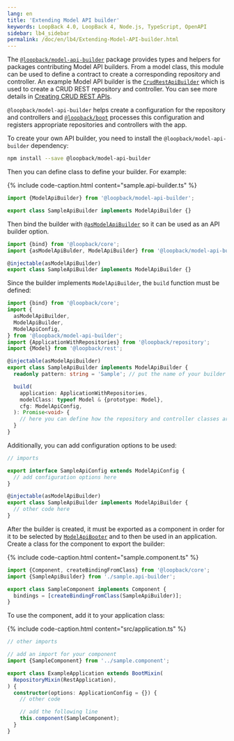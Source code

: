 ```yaml
---
lang: en
title: 'Extending Model API builder'
keywords: LoopBack 4.0, LoopBack 4, Node.js, TypeScript, OpenAPI
sidebar: lb4_sidebar
permalink: /doc/en/lb4/Extending-Model-API-builder.html
---
```


The
[`@loopback/model-api-builder`](https://github.com/strongloop/loopback-next/tree/master/packages/model-api-builder)
package provides types and helpers for packages contributing Model API builders.
From a model class, this module can be used to define a contract to create a
corresponding repository and controller. An example Model API builder is the
[`CrudRestApiBuilder`](https://loopback.io/doc/en/lb4/apidocs.rest-crud.crudrestapibuilder.html)
which is used to create a CRUD REST repository and controller. You can see more
details in [Creating CRUD REST APIs](Creating-CRUD-REST-apis.md).

`@loopback/model-api-builder` helps create a configuration for the repository
and controllers and
[`@loopback/boot`](https://github.com/strongloop/loopback-next/tree/master/packages/boot)
processes this configuration and registers appropriate repositories and
controllers with the app.

To create your own API builder, you need to install the
`@loopback/model-api-builder` dependency:

```sh
npm install --save @loopback/model-api-builder
```

Then you can define class to define your builder. For example:

{% include code-caption.html content="sample.api-builder.ts" %}

```ts
import {ModelApiBuilder} from '@loopback/model-api-builder';

export class SampleApiBuilder implements ModelApiBuilder {}
```

Then bind the builder with
[`@asModelApiBuilder`](https://loopback.io/doc/en/lb4/apidocs.model-api-builder.asmodelapibuilder.html)
so it can be used as an API builder option.

```ts
import {bind} from '@loopback/core';
import {asModelApiBulder, ModelApiBuilder} from '@loopback/model-api-builder';

@injectable(asModelApiBuilder)
export class SampleApiBuilder implements ModelApiBuilder {}
```

Since the builder implements `ModelApiBuilder`, the `build` function must be
defined:

```ts
import {bind} from '@loopback/core';
import {
  asModelApiBuilder,
  ModelApiBuilder,
  ModelApiConfig,
} from '@loopback/model-api-builder';
import {ApplicationWithRepositories} from '@loopback/repository';
import {Model} from '@loopback/rest';

@injectable(asModelApiBuilder)
export class SampleApiBuilder implements ModelApiBuilder {
  readonly pattern: string = 'Sample'; // put the name of your builder here

  build(
    application: ApplicationWithRepositories,
    modelClass: typeof Model & {prototype: Model},
    cfg: ModelApiConfig,
  ): Promise<void> {
    // here you can define how the repository and controller classes are built
  }
}
```

Additionally, you can add configuration options to be used:

```ts
// imports

export interface SampleApiConfig extends ModelApiConfig {
  // add configuration options here
}

@injectable(asModelApiBuilder)
export class SampleApiBuilder implements ModelApiBuilder {
  // other code here
}
```

After the builder is created, it must be exported as a component in order for it
to be selected by
[`ModelApiBooter`](https://loopback.io/doc/en/lb4/apidocs.boot.modelapibooter.html)
and to then be used in an application. Create a class for the component to
export the builder:

{% include code-caption.html content="sample.component.ts" %}

```ts
import {Component, createBindingFromClass} from '@loopback/core';
import {SampleApiBuilder} from './sample.api-builder';

export class SampleComponent implements Component {
  bindings = [createBindingFromClass(SampleApiBuilder)];
}
```

To use the component, add it to your application class:

{% include code-caption.html content="src/application.ts" %}

```ts
// other imports

// add an import for your component
import {SampleComponent} from '../sample.component';

export class ExampleApplication extends BootMixin(
  RepositoryMixin(RestApplication),
) {
  constructor(options: ApplicationConfig = {}) {
    // other code

    // add the following line
    this.component(SampleComponent);
  }
}
```
